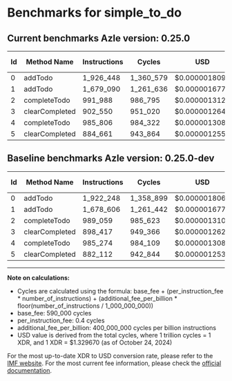 # Benchmarks for simple_to_do

## Current benchmarks Azle version: 0.25.0

| Id  | Method Name    | Instructions | Cycles    | USD           | USD/Million Calls | Change                          |
| --- | -------------- | ------------ | --------- | ------------- | ----------------- | ------------------------------- |
| 0   | addTodo        | 1_926_448    | 1_360_579 | $0.0000018091 | $1.80             | <font color="red">+4_200</font> |
| 1   | addTodo        | 1_679_090    | 1_261_636 | $0.0000016776 | $1.67             | <font color="red">+484</font>   |
| 2   | completeTodo   | 991_988      | 986_795   | $0.0000013121 | $1.31             | <font color="red">+2_929</font> |
| 3   | clearCompleted | 902_550      | 951_020   | $0.0000012645 | $1.26             | <font color="red">+4_133</font> |
| 4   | completeTodo   | 985_806      | 984_322   | $0.0000013088 | $1.30             | <font color="red">+532</font>   |
| 5   | clearCompleted | 884_661      | 943_864   | $0.0000012550 | $1.25             | <font color="red">+2_549</font> |

## Baseline benchmarks Azle version: 0.25.0-dev

| Id  | Method Name    | Instructions | Cycles    | USD           | USD/Million Calls |
| --- | -------------- | ------------ | --------- | ------------- | ----------------- |
| 0   | addTodo        | 1_922_248    | 1_358_899 | $0.0000018069 | $1.80             |
| 1   | addTodo        | 1_678_606    | 1_261_442 | $0.0000016773 | $1.67             |
| 2   | completeTodo   | 989_059      | 985_623   | $0.0000013106 | $1.31             |
| 3   | clearCompleted | 898_417      | 949_366   | $0.0000012623 | $1.26             |
| 4   | completeTodo   | 985_274      | 984_109   | $0.0000013085 | $1.30             |
| 5   | clearCompleted | 882_112      | 942_844   | $0.0000012537 | $1.25             |

---

**Note on calculations:**

- Cycles are calculated using the formula: base_fee + (per_instruction_fee \* number_of_instructions) + (additional_fee_per_billion \* floor(number_of_instructions / 1_000_000_000))
- base_fee: 590_000 cycles
- per_instruction_fee: 0.4 cycles
- additional_fee_per_billion: 400_000_000 cycles per billion instructions
- USD value is derived from the total cycles, where 1 trillion cycles = 1 XDR, and 1 XDR = $1.329670 (as of October 24, 2024)

For the most up-to-date XDR to USD conversion rate, please refer to the [IMF website](https://www.imf.org/external/np/fin/data/rms_sdrv.aspx).
For the most current fee information, please check the [official documentation](https://internetcomputer.org/docs/current/developer-docs/gas-cost#execution).
